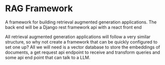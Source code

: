 # RAG Framework
A framework for building retrieval augmented generation applications. The back end will be a Django rest framework api with a react front end

All retrieval augmented generation applications will follow a very similar structure, so why not create a framework that can be quickly configured to set one up? All we will need is a vector database to store the embeddings of documents, a get request api endpoint to receive and transform queries and some api end point that can talk to a LLM. 
